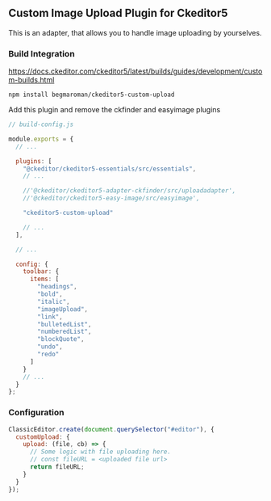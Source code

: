 ## Custom Image Upload Plugin for Ckeditor5

This is an adapter, that allows you to handle image uploading by yourselves.

### Build Integration

https://docs.ckeditor.com/ckeditor5/latest/builds/guides/development/custom-builds.html

`npm install begmaroman/ckeditor5-custom-upload`

Add this plugin and remove the ckfinder and easyimage plugins

```javascript
// build-config.js

module.exports = {
  // ...

  plugins: [
    "@ckeditor/ckeditor5-essentials/src/essentials",
    // ...

    //'@ckeditor/ckeditor5-adapter-ckfinder/src/uploadadapter',
    //'@ckeditor/ckeditor5-easy-image/src/easyimage',

    "ckeditor5-custom-upload"

    // ...
  ],

  // ...

  config: {
    toolbar: {
      items: [
        "headings",
        "bold",
        "italic",
        "imageUpload",
        "link",
        "bulletedList",
        "numberedList",
        "blockQuote",
        "undo",
        "redo"
      ]
    }
    // ...
  }
};
```

### Configuration

```javascript
ClassicEditor.create(document.querySelector("#editor"), {
  customUpload: {
    upload: (file, cb) => {
      // Some logic with file uploading here.
      // const fileURL = <uploaded file url>
      return fileURL;
    }
  }
});
```
